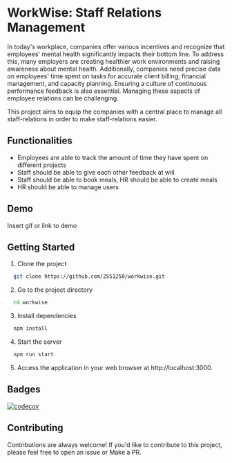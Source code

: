 
# WorkWise: Staff Relations Management

In today's workplace, companies offer various incentives and recognize that employees' mental health significantly impacts their bottom line. To address this, many employers are creating healthier work environments and raising awareness about mental health. Additionally, companies need precise data on employees' time spent on tasks for accurate client billing, financial management, and capacity planning. Ensuring a culture of continuous performance feedback is also essential. Managing these aspects of employee relations can be challenging.

This project aims to equip the companies with a central place to manage all staff-relations in
order to make staff-relations easier.
## Functionalities
- Employees are able to track the amount of time they have spent on different projects
- Staff should be able to give each other feedback at will
- Staff should be able to book meals, HR should be able to create meals
- HR should be able to manage users

## Demo

Insert gif or link to demo


## Getting Started

1. Clone the project

```bash
  git clone https://github.com/2551250/workwise.git
```

2. Go to the project directory

```bash
  cd workwise
```

3. Install dependencies

```bash
  npm install
```

4. Start the server

```bash
  npm run start
```

5. Access the application in your web browser at http://localhost:3000.



## Badges
[![codecov](https://codecov.io/gh/2551250/workwise/branch/main/graph/badge.svg?token=tgJ21h3C6e)](https://codecov.io/gh/2551250/workwise)



## Contributing

Contributions are always welcome! If you'd like to contribute to this project, please feel free to open an issue or Make a PR.

